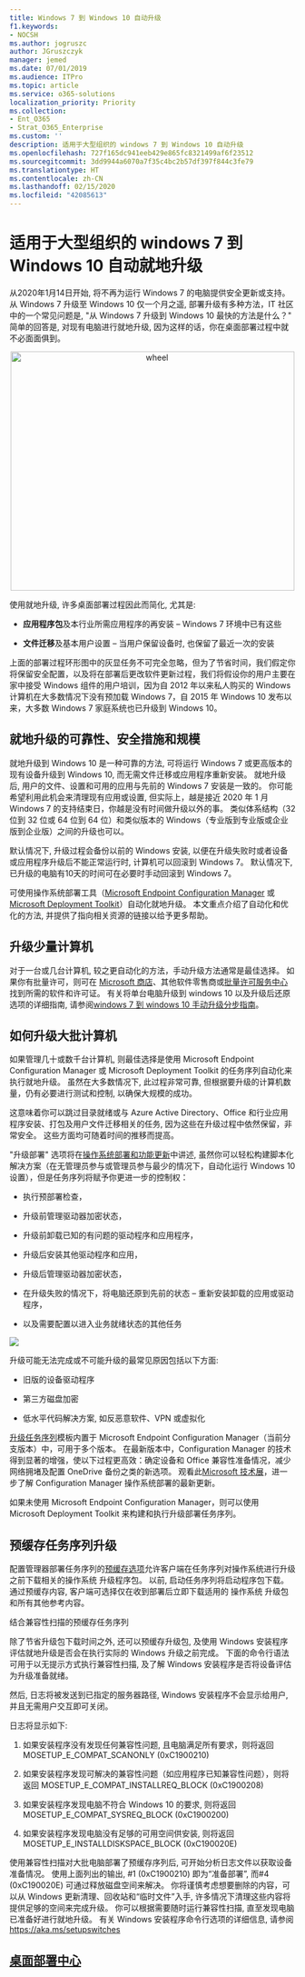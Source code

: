 ```yaml
---
title: Windows 7 到 Windows 10 自动升级
f1.keywords:
- NOCSH
ms.author: jogruszc
author: JGruszczyk
manager: jemed
ms.date: 07/01/2019
ms.audience: ITPro
ms.topic: article
ms.service: o365-solutions
localization_priority: Priority
ms.collection:
- Ent_O365
- Strat_O365_Enterprise
ms.custom: ''
description: 适用于大型组织的 windows 7 到 Windows 10 自动升级
ms.openlocfilehash: 727f165dc941eeb429e865fc8321499af6f23512
ms.sourcegitcommit: 3dd9944a6070a7f35c4bc2b57df397f844c3fe79
ms.translationtype: HT
ms.contentlocale: zh-CN
ms.lasthandoff: 02/15/2020
ms.locfileid: "42085613"
---
```

# <a name="windows-7-to-windows-10-automated-in-place-upgrades-for-large-organizations"></a>适用于大型组织的 windows 7 到 Windows 10 自动就地升级

从2020年1月14日开始, 将不再为运行 Windows 7 的电脑提供安全更新或支持。 从 Windows 7 升级至 Windows 10 仅一个月之遥, 部署升级有多种方法，IT 社区中的一个常见问题是, "从 Windows 7 升级到 Windows 10 最快的方法是什么？" 简单的回答是, 对现有电脑进行就地升级, 因为这样的话，你在桌面部署过程中就不必面面俱到。

<center><img src="../media/windows-7-to-windows-10-upgrade-automated-media/windows-7-to-windows-10-upgrade-automated-media-1.png" alt="wheel" height="421" width="500" /></center>

使用就地升级, 许多桌面部署过程因此而简化, 尤其是:

  - **应用程序包**及本行业所需应用程序的再安装 – Windows 7 环境中已有这些

  - **文件迁移**及基本用户设置 – 当用户保留设备时, 也保留了最近一次的安装

上面的部署过程环形图中的灰显任务不可完全忽略，但为了节省时间，我们假定你将保留安全配置，以及将在部署后更改软件更新过程，我们将假设你的用户主要在家中接受 Windows 组件的用户培训，因为自 2012 年以来私人购买的 Windows 计算机在大多数情况下没有预加载 Windows 7，自 2015 年 Windows 10 发布以来，大多数 Windows 7 家庭系统也已升级到 Windows 10。

## <a name="in-place-upgrade-reliability-safeguards-and-scale"></a>就地升级的可靠性、安全措施和规模

就地升级到 Windows 10 是一种可靠的方法, 可将运行 Windows 7 或更高版本的现有设备升级到 Windows 10, 而无需文件迁移或应用程序重新安装。 就地升级后, 用户的文件、设置和可用的应用与先前的 Windows 7 安装是一致的。 你可能希望利用此机会来清理现有应用或设置, 但实际上，越是接近 2020 年 1 月 Windows 7 的支持结束日，你越是没有时间做升级以外的事。 类似体系结构（32 位到 32 位或 64 位到 64 位）和类似版本的 Windows（专业版到专业版或企业版到企业版）之间的升级也可以。

默认情况下, 升级过程会备份以前的 Windows 安装, 以便在升级失败时或者设备或应用程序升级后不能正常运行时, 计算机可以回滚到 Windows 7。 默认情况下, 已升级的电脑有10天的时间可在必要时手动回滚到 Windows 7。

可使用操作系统部署工具（[Microsoft Endpoint Configuration Manager](https://docs.microsoft.com/configmgr/osd/deploy-use/create-a-task-sequence-to-upgrade-an-operating-system) 或 [Microsoft Deployment Toolkit](https://docs.microsoft.com/windows/deployment/upgrade/upgrade-to-windows-10-with-the-microsoft-deployment-toolkit)）自动化就地升级。 本文重点介绍了自动化和优化的方法, 并提供了指向相关资源的链接以给予更多帮助。

## <a name="upgrading-a-small-number-of-computers"></a>升级少量计算机

对于一台或几台计算机, 较之更自动化的方法，手动升级方法通常是最佳选择。 如果你有批量许可，则可在 [Microsoft 商店](https://go.microsoft.com/fwlink/p/?LinkId=808282)、其他软件零售商或[批量许可服务中心](https://www.microsoft.com/licensing/servicecenter/default.aspx)找到所需的软件和许可证。 有关将单台电脑升级到 windows 10 以及升级后还原选项的详细指南, 请参阅[windows 7 到 windows 10 手动升级分步指南](https://docs.microsoft.com/microsoft-365/enterprise/windows-7-to-windows-10-upgrade)。

## <a name="how-to-upgrade-many-computers"></a>如何升级大批计算机

如果管理几十或数千台计算机, 则最佳选择是使用 Microsoft Endpoint Configuration Manager 或 Microsoft Deployment Toolkit 的任务序列自动化来执行就地升级。 虽然在大多数情况下, 此过程非常可靠, 但根据要升级的计算机数量，仍有必要进行测试和控制, 以确保大规模的成功。

这意味着你可以跳过目录就绪或与 Azure Active Directory、Office 和行业应用程序安装、打包及用户文件迁移相关的任务, 因为这些在升级过程中依然保留，非常安全。 这些方面均可随着时间的推移而提高。

"升级部署" 选项将在[操作系统部署和功能更新](https://www.aka.ms/mdd6)中讲述, 虽然你可以轻松构建脚本化解决方案（在无管理员参与或管理员参与最少的情况下，自动化运行 Windows 10 设置），但是任务序列将赋予你更进一步的控制权：

  - 执行预部署检查，

  - 升级前管理驱动器加密状态，

  - 升级前卸载已知的有问题的驱动程序和应用程序，

  - 升级后安装其他驱动程序和应用，

  - 升级后管理驱动器加密状态，

  - 在升级失败的情况下，将电脑还原到先前的状态 – 重新安装卸载的应用或驱动程序，

  - 以及需要配置以进入业务就绪状态的其他任务

![](../media/windows-7-to-windows-10-upgrade-automated-media/windows-7-to-windows-10-upgrade-automated-media-2.png)

升级可能无法完成或不可能升级的最常见原因包括以下方面:

  - 旧版的设备驱动程序

  - 第三<sup></sup>方磁盘加密

  - 低水平代码解决方案, 如反恶意软件、VPN 或虚拟化

[升级任务序列](https://docs.microsoft.com/configmgr/osd/deploy-use/create-a-task-sequence-to-upgrade-an-operating-system)模板内置于 Microsoft Endpoint Configuration Manager（当前分支版本）中，可用于多个版本。 在最新版本中，Configuration Manager 的技术得到显著的增强，使以下过程更高效：确定设备和 Office 兼容性准备情况，减少网络拥堵及配置 OneDrive 备份之类的新选项。 观看此[Microsoft 技术展](https://youtu.be/CYRnAmCD7ls)，进一步了解 Configuration Manager 操作系统部署的最新更新。

如果未使用 Microsoft Endpoint Configuration Manager，则可以使用 Microsoft Deployment Toolkit 来构建和执行升级部署任务序列。

## <a name="pre-cache-task-sequence-upgrades"></a>预缓存任务序列升级

配置管理器部署任务序列的[预缓存选项](https://docs.microsoft.com/configmgr/osd/deploy-use/create-a-task-sequence-to-upgrade-an-operating-system#configure-pre-cache-content)允许客户端在任务序列对操作系统进行升级之前下载相关的操作系统 升级程序包。 以前, 启动任务序列将启动程序包下载。 通过预缓存内容, 客户端可选择仅在收到部署后立即下载适用的 操作系统 升级包和所有其他参考内容。

结合兼容性扫描的预缓存任务序列

除了节省升级包下载时间之外, 还可以预缓存升级包, 及使用 Windows 安装程序评估就地升级是否会在执行实际的 Windows 升级之前完成。 下面的命令行语法可用于以无提示方式执行兼容性扫描, 及了解 Windows 安装程序是否将设备评估为升级准备就绪。

然后, 日志将被发送到已指定的服务器路径, Windows 安装程序不会显示给用户, 并且无需用户交互即可关闭。

日志将显示如下:

1.  如果安装程序没有发现任何兼容性问题, 且电脑满足所有要求，则将返回 MOSETUP\_E\_COMPAT\_SCANONLY (0xC1900210)

2.  如果安装程序发现可解决的兼容性问题（如应用程序已知兼容性问题），则将返回 MOSETUP\_E\_COMPAT\_INSTALLREQ\_BLOCK (0xC1900208)

3.  如果安装程序发现电脑不符合 Windows 10 的要求, 则将返回 MOSETUP\_E\_COMPAT\_SYSREQ\_BLOCK (0xC1900200)

4.  如果安装程序发现电脑没有足够的可用空间供安装, 则将返回 MOSETUP\_E\_INSTALLDISKSPACE\_BLOCK (0xC190020E)

使用兼容性扫描对大批电脑部署了预缓存序列后, 可开始分析日志文件以获取设备准备情况。 使用上面列出的输出, \#1 (0xC1900210) 即为“准备部署”, 而\#4 (0xC190020E) 可通过释放磁盘空间来解决。 你将谨慎考虑想要删除的内容，可以从 Windows 更新清理、回收站和“临时文件”入手, 许多情况下清理这些内容将提供足够的空间来完成升级。 你可以根据需要随时运行兼容性扫描, 直至发现电脑已准备好进行就地升级。 有关 Windows 安装程序命令行选项的详细信息, 请参阅 <https://aka.ms/setupswitches>

## <a name="desktop-deployment-center"></a>[桌面部署中心](https://aka.ms/howtoshift)
